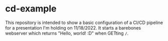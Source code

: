 # cd-example

This repository is intended to show a basic configuration of a CI/CD pipeline for a presentation I'm holding on
11/18/2022. It starts a barebones webserver which returns "Hello, world! :D" when GETting `/`.